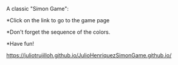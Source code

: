 A classic "Simon Game":

*Click on the link to go to the game page

*Don't forget the sequence of the colors.

*Have fun!

https://juliotrujilloh.github.io/JulioHenriquezSimonGame.github.io/


